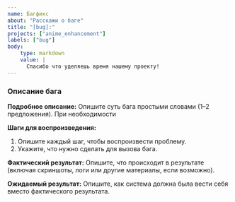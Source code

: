 ```yaml
---
name: Багфикс
about: "Расскажи о баге"
title: "[bug]:"
projects: ["anime_enhancement"]
labels: ["bug"]
body:
    type: markdown
    value: |
      Спасибо что уделяешь время нашему проекту!
---
```


### Описание бага

**Подробное описание:**
Опишите суть бага простыми словами (1–2 предложения).
При необходимости

**Шаги для воспроизведения:**
1. Опишите каждый шаг, чтобы воспроизвести проблему.
2. Укажите, что нужно сделать для вызова бага.

**Фактический результат:**
Опишите, что происходит в результате (включая скриншоты, логи или другие материалы, если возможно).

**Ожидаемый результат:**
Опишите, как система должна была вести себя вместо фактического результата.
